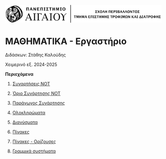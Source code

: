 ![Aegean_Logo](./images/aegean_line_logo.png)

# ΜΑΘΗΜΑΤΙΚΑ - Εργαστήριο

Διδάσκων: Στάθης Καλούδης

Χειμερινό εξ. 2024-2025




**Περιεχόμενα**

1. [Συναρτήσεις NOT](./chapter_1.md)

2. [Όριο Συνάρτησης NOT](./chapter_2.md)

3. [Παράγωγος Συνάρτησης](./chapter_3.md)

4. [Ολοκληρώματα](./chapter_4.md)

5. [Διανύσματα](./chapter_5.md)

6. [Πίνακες](./chapter_6.md)

7. [Πίνακες - Ορίζουσες](./chapter_7.md)

8. [Γραμμικά συστήματα](./chapter_8.md)



    
    
